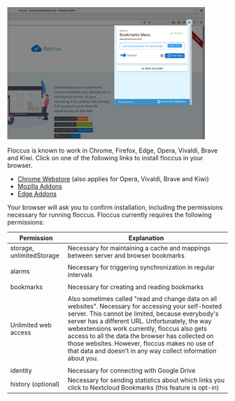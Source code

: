 <img src="screen_firefox_account.png" class="float-lg-right" style="max-width: 100%; width: 450px; border: 1px solid grey;" />


Floccus is known to work in Chrome, Firefox, Edge, Opera, Vivaldi, Brave and Kiwi. Click on one of the following links to install floccus in your browser.

- [Chrome Webstore](https://chrome.google.com/webstore/detail/floccus/fnaicdffflnofjppbagibeoednhnbjhg) (also applies for Opera, Vivaldi, Brave and Kiwi)
- [Mozilla Addons](https://addons.mozilla.org/en-US/firefox/addon/floccus/)
- [Edge Addons](https://microsoftedge.microsoft.com/addons/detail/gjkddcofhiifldbllobcamllmanombji)

<div style="clear: both"></div>

Your browser will ask you to confirm installation, including the permissions necessary for running floccus. Floccus currently requires the following permissions:

| Permission                | Explanation                                                                                                                                                                                                                                                                                                                                                                                                                        |
|---------------------------|------------------------------------------------------------------------------------------------------------------------------------------------------------------------------------------------------------------------------------------------------------------------------------------------------------------------------------------------------------------------------------------------------------------------------------|
| storage, unlimitedStorage | Necessary for maintaining a cache and mappings between server and browser bookmarks                                                                                                                                                                                                                                                                                                                                                |
|                           |                                                                                                                                                                                                                                                                                                                                                                                                                                    |
| alarms                    | Necessary for triggering synchronization in regular intervals                                                                                                                                                                                                                                                                                                                                                                      |
|                           |                                                                                                                                                                                                                                                                                                                                                                                                                                    |
| bookmarks                 | Necessary for creating and reading bookmarks                                                                                                                                                                                                                                                                                                                                                                                       |
|                           |                                                                                                                                                                                                                                                                                                                                                                                                                                    |
| Unlimited web access      | Also sometimes called "read and change data on all websites". Necessary for accessing your self-hosted server. This cannot be limited, because everybody's server has a different URL. Unfortunately, the way webextensions work currently, floccus also gets access to all the data the browser has collected on those websites. However, floccus makes no use of that data and doesn't in any way collect information about you. |
|                           |                                                                                                                                                                                                                                                                                                                                                                                                                                    |
| identity                  | Necessary for connecting with Google Drive                                                                                                                                                                                                                                                                                                                                                                                         |
| history (optional)        | Necessary for sending statistics about which links you click to Nextcloud Bookmarks (this feature is opt-in)                                                                                                                                                                                                                                                                                                                       |
